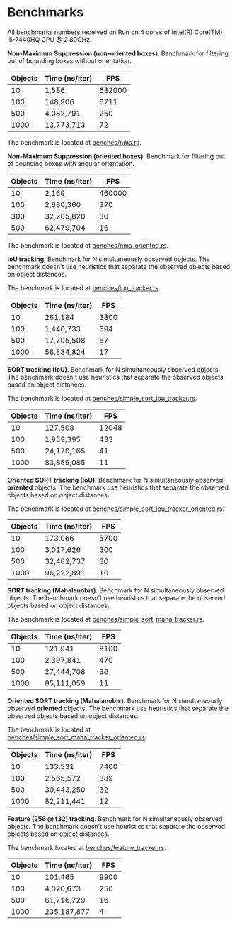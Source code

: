 # Benchmarks

All benchmarks numbers received on Run on 4 cores of Intel(R) Core(TM) i5-7440HQ CPU @ 2.80GHz.

**Non-Maximum Suppression (non-oriented boxes)**. Benchmark for filtering out of bounding boxes without orientation. 

| Objects | Time (ns/iter) | FPS    |
|---------|----------------|--------|
| 10      | 1,586          | 632000 |
| 100     | 148,906        | 6711   |
| 500     | 4,082,791      | 250    |
| 1000    | 13,773,713     | 72     |

The benchmark is located at [benches/nms.rs](benches/nms.rs).

**Non-Maximum Suppression (oriented boxes)**. Benchmark for filtering out of bounding boxes with angular orientation. 

| Objects | Time (ns/iter) | FPS    |
|---------|----------------|--------|
| 10      | 2,169          | 460000 |
| 100     | 2,680,360      | 370    |
| 300     | 32,205,820     | 30     |
| 500     | 62,479,704     | 16     |

The benchmark is located at [benches/nms_oriented.rs](benches/nms_oriented.rs).

**IoU tracking**. Benchmark for N simultaneously observed objects. The benchmark doesn't use heuristics that 
separate the observed objects based on object distances.

The benchmark is located at [benches/iou_tracker.rs](benches/iou_tracker.rs).

| Objects | Time (ns/iter) | FPS  |
|---------|----------------|------|
| 10      | 261,184        | 3800 |
| 100     | 1,440,733      | 694  |
| 500     | 17,705,508     | 57   |
| 1000    | 58,834,824     | 17   |

**SORT tracking (IoU)**. Benchmark for N simultaneously observed objects. The benchmark doesn't use heuristics that 
separate the observed objects based on object distances.

The benchmark is located at [benches/simple_sort_iou_tracker.rs](benches/simple_sort_iou_tracker.rs).

| Objects | Time (ns/iter) | FPS   |
|---------|----------------|-------|
| 10      | 127,508        | 12048 |
| 100     | 1,959,395      | 433   |
| 500     | 24,170,165     | 41    |
| 1000    | 83,859,085     | 11    |


**Oriented SORT tracking (IoU)**. Benchmark for N simultaneously observed **oriented** objects. The benchmark use 
heuristics that separate the observed objects based on object distances.

The benchmark is located at [benches/simple_sort_iou_tracker_oriented.rs](benches/simple_sort_iou_tracker_oriented.rs).

| Objects | Time (ns/iter) | FPS  |
|---------|----------------|------|
| 10      | 173,066        | 5700 |
| 100     | 3,017,626      | 300  |
| 500     | 32,482,737     | 30   |
| 1000    | 96,222,891     | 10   |

**SORT tracking (Mahalanobis)**. Benchmark for N simultaneously observed objects. The benchmark doesn't use heuristics 
that separate the observed objects based on object distances.

The benchmark is located at [benches/simple_sort_maha_tracker.rs](benches/simple_sort_maha_tracker.rs).

| Objects | Time (ns/iter) | FPS  |
|---------|----------------|------|
| 10      | 121,941        | 8100 |
| 100     | 2,397,841      | 470  |
| 500     | 27,444,708     | 36   |
| 1000    | 85,111,059     | 11   |

**Oriented SORT tracking (Mahalanobis)**. Benchmark for N simultaneously observed **oriented** objects. The benchmark 
use heuristics that separate the observed objects based on object distances.

The benchmark is located at [benches/simple_sort_maha_tracker_oriented.rs](benches/simple_sort_maha_tracker_oriented.rs).

| Objects | Time (ns/iter) | FPS  |
|---------|----------------|------|
| 10      | 133,531        | 7400 |
| 100     | 2,565,572      | 389  |
| 500     | 30,443,250     | 32   |
| 1000    | 82,211,441     | 12   |

**Feature (256 @ f32) tracking**. Benchmark for N simultaneously observed objects. The benchmark doesn't use heuristics that separate the observed objects 
based on object distances.

The benchmark located at [benches/feature_tracker.rs](benches/feature_tracker.rs).


| Objects | Time (ns/iter) | FPS  |
|---------|----------------|------|
| 10      | 101,465        | 9900 |
| 100     | 4,020,673      | 250  |
| 500     | 61,716,729     | 16   |
| 1000    | 235,187,877    | 4    |
